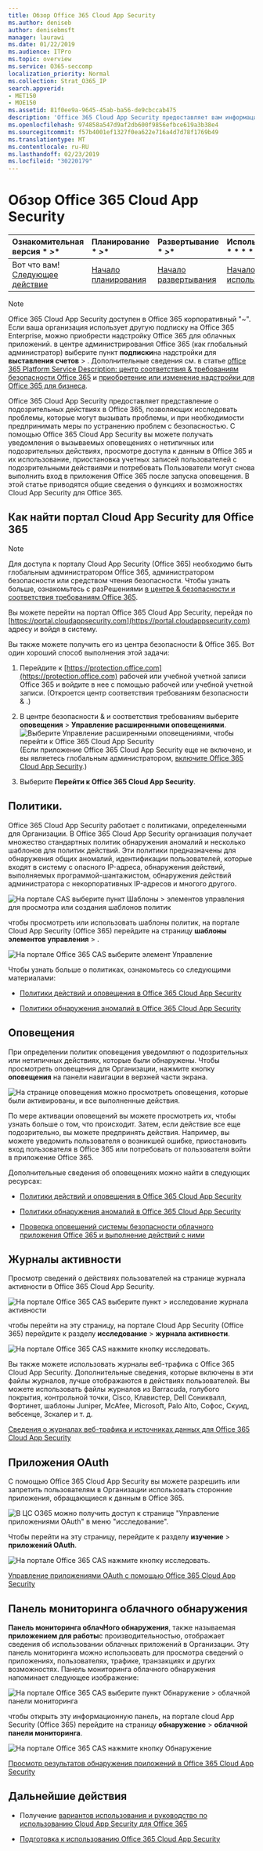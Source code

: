```yaml
---
title: Обзор Office 365 Cloud App Security
ms.author: deniseb
author: denisebmsft
manager: laurawi
ms.date: 01/22/2019
ms.audience: ITPro
ms.topic: overview
ms.service: O365-seccomp
localization_priority: Normal
ms.collection: Strat_O365_IP
search.appverid:
- MET150
- MOE150
ms.assetid: 81f0ee9a-9645-45ab-ba56-de9cbccab475
description: 'Office 365 Cloud App Security предоставляет вам информацию о подозрительных действиях в Office 365, чтобы можно было исследовать потенциально проблематичные ситуации и при необходимости предпринять меры по устранению проблем с безопасностью. '
ms.openlocfilehash: 974858a547d9af2db600f9856efbce619a3b38e4
ms.sourcegitcommit: f57b4001ef1327f0ea622e716a4d7d78f1769b49
ms.translationtype: MT
ms.contentlocale: ru-RU
ms.lasthandoff: 02/23/2019
ms.locfileid: "30220179"
---
```

# <a name="overview-of-office-365-cloud-app-security"></a>Обзор Office 365 Cloud App Security
  
|Ознакомительная версия * *\>**|Планирование * *\>**|Развертывание * *\>**|Использование * * * *|
|:-----|:-----|:-----|:-----|
|Вот что вам!  <br/> [Следующее действие](get-ready-for-office-365-cas.md) <br/> |[Начало планирования](get-ready-for-office-365-cas.md) <br/> |[Начало развертывания](turn-on-office-365-cas.md) <br/> |[Начало использования](utilization-activities-for-ocas.md) <br/> |
   
> [!NOTE]
> Office 365 Cloud App Security доступен в Office 365 корпоративный "~". Если ваша организация использует другую подписку на Office 365 Enterprise, можно приобрести надстройку Office 365 для облачных приложений. в центре администрирования Office 365 (как глобальный администратор) выберите пункт **подписки**на надстройки для **выставления счетов** \> . Дополнительные сведения см. в статье [office 365 Platform Service Description: центр соответствия &amp; требованиям безопасности Office 365](https://docs.microsoft.com/office365/servicedescriptions/office-365-platform-service-description/office-365-securitycompliance-center) и [приобретение или изменение надстройки для Office 365 для бизнеса](https://docs.microsoft.com/office365/admin/subscriptions-and-billing/buy-or-edit-an-add-on). 
  
Office 365 Cloud App Security предоставляет представление о подозрительных действиях в Office 365, позволяющих исследовать проблемы, которые могут вызывать проблемы, и при необходимости предпринимать меры по устранению проблем с безопасностью. С помощью Office 365 Cloud App Security вы можете получать уведомления о вызываемых оповещениях о нетипичных или подозрительных действиях, просмотре доступа к данным в Office 365 и их использование, приостановка учетных записей пользователей с подозрительными действиями и потребовать Пользователи могут снова выполнить вход в приложения Office 365 после запуска оповещения. В этой статье приводятся общие сведения о функциях и возможностях Cloud App Security для Office 365.
  
    
## <a name="how-to-find-the-office-365-cloud-app-security-portal"></a>Как найти портал Cloud App Security для Office 365

> [!NOTE]
> Для доступа к порталу Cloud App Security (Office 365) необходимо быть глобальным администратором Office 365, администратором безопасности или средством чтения безопасности. Чтобы узнать больше, ознакомьтесь с разРешениями [в центре &amp; безопасности и соответствия требованиям Office 365](permissions-in-the-security-and-compliance-center.md). 
  
Вы можете перейти на портал Office 365 Cloud App Security, перейдя по [https://portal.cloudappsecurity.com](https://portal.cloudappsecurity.com) адресу и войдя в систему. 

Вы также можете получить его из центра безопасности &amp; Office 365. Вот один хороший способ выполнения этой задачи:
  
1. Перейдите к [https://protection.office.com](https://protection.office.com) рабочей или учебной учетной записи Office 365 и войдите в нее с помощью рабочей или учебной учетной записи. (Откроется центр соответствия требованиям безопасности &amp; .)
    
2. В центре безопасности &amp; и соответствия требованиям выберите **оповещения** \> **Управление расширенными оповещениями**. <br/>![Выберите Управление расширенными оповещениями, чтобы перейти к Office 365 Cloud App Security](media/958632d4-03e3-4ade-8e22-d5509db6fca7.png)<br/>(Если приложение Office 365 Cloud App Security еще не включено, и вы являетесь глобальным администратором, [включите Office 365 Cloud App Security](turn-on-office-365-cas.md).)
    
3. Выберите **Перейти к Office 365 Cloud App Security**. 
    
## <a name="policies"></a>Политики.

Office 365 Cloud App Security работает с политиками, определенными для Организации. В Office 365 Cloud App Security организация получает множество стандартных политик обнаружения аномалий и несколько шаблонов для политик действий. Эти политики предназначены для обнаружения общих аномалий, идентификации пользователей, которые входят в систему с опасного IP-адреса, обнаружения действий, выполняемых программой-шантажистом, обнаружения действий администратора с некорпоративных IP-адресов и многого другого.
  
![На портале CAS выберите пункт Шаблоны \> элементов управления для просмотра или создания шаблонов политик](media/88f615b4-aa8a-480c-b239-323dfcd628e1.png)
  
чтобы просмотреть или использовать шаблоны политик, на портале Cloud App Security (Office 365) перейдите на страницу **шаблоны** **элементов управления** \> . 
  
![На портале Office 365 CAS выберите элемент Управление](media/287c2ea9-5172-4697-8e0e-b9ab654105bc.png)
  
Чтобы узнать больше о политиках, ознакомьтесь со следующими материалами:
  
- [Политики действий и оповещения в Office 365 Cloud App Security](activity-policies-and-alerts.md)
    
- [Политики обнаружения аномалий в Office 365 Cloud App Security](anomaly-detection-policies-in-ocas.md)
    
## <a name="alerts"></a>Оповещения

При определении политик оповещения уведомляют о подозрительных или нетипичных действиях, которые были обнаружены. Чтобы просмотреть оповещения для Организации, нажмите кнопку **оповещения** на панели навигации в верхней части экрана. 
  
![На странице оповещения можно просмотреть оповещения, которые были активированы, и все выполненные действия.](media/3b53d4c9-4b13-435d-8547-8c0f9ae6b914.png)
  
По мере активации оповещений вы можете просмотреть их, чтобы узнать больше о том, что происходит. Затем, если действие все еще подозрительно, вы можете предпринять действия. Например, вы можете уведомить пользователя о возникшей ошибке, приостановить вход пользователя в Office 365 или потребовать от пользователя войти в приложение Office 365.
  
Дополнительные сведения об оповещениях можно найти в следующих ресурсах:
  
- [Политики действий и оповещения в Office 365 Cloud App Security](activity-policies-and-alerts.md)
    
- [Политики обнаружения аномалий в Office 365 Cloud App Security](anomaly-detection-policies-in-ocas.md)
    
- [Проверка оповещений системы безопасности облачного приложения Office 365 и выполнение действий с ними](review-office-365-cas-alerts.md)
    
## <a name="activity-logs"></a>Журналы активности

Просмотр сведений о действиях пользователей на странице журнала активности в Office 365 Cloud App Security.
  
![На портале Office 365 CAS выберите пункт \> исследование журнала активности](media/ec19e77d-4e11-49fc-ab7c-0e8b0c29c93c.png)
  
чтобы перейти на эту страницу, на портале Cloud App Security (Office 365) перейдите к разделу **исследование** \> **журнала активности**. 
  
![На портале Office 365 CAS нажмите кнопку исследовать.](media/8c7b87c9-71a6-4952-adb2-185e941ffe9a.png)
  
Вы также можете использовать журналы веб-трафика с Office 365 Cloud App Security. Дополнительные сведения, которые включены в эти файлы журналов, лучше отображаются в действиях пользователей. Вы можете использовать файлы журналов из Barracuda, голубого покрытия, контрольной точки, Cisco, Клавистер, Dell Сониквалл, Фортинет, шаблоны Juniper, McAfee, Microsoft, Palo Alto, Софос, Скуид, вебсенце, Зскалер и т. д.
  
[Сведения о журналах веб-трафика и источниках данных для Office 365 Cloud App Security](web-traffic-logs-and-data-sources-for-ocas.md)
  
## <a name="oauth-apps"></a>Приложения OAuth

С помощью Office 365 Cloud App Security вы можете разрешить или запретить пользователям в Организации использовать сторонние приложения, обращающиеся к данным в Office 365.
  
![В ЦС O365 можно получить доступ к странице "Управление приложениями OAuth" в меню "исследование".](media/78272cda-986f-4b3b-bbbe-8c236c74f5d3.png)
  
Чтобы перейти на эту страницу, перейдите к разделу **изучение** \> **приложений OAuth**. 
  
![На портале Office 365 CAS нажмите кнопку исследовать.](media/8c7b87c9-71a6-4952-adb2-185e941ffe9a.png)
  
[Управление приложениями OAuth с помощью Office 365 Cloud App Security](manage-app-permissions-in-ocas.md)
  
## <a name="cloud-discovery-dashboard"></a>Панель мониторинга облачного обнаружения

**Панель мониторинга облачНого обнаружения**, также называемая **приложением для работы**с производительностью, отображает сведения об использовании облачных приложений в Организации. Эту панель мониторинга можно использовать для просмотра сведений о приложениях, пользователях, трафике, транзакциях и других возможностях. Панель мониторинга облачного обнаружения напоминает следующее изображение: 
  
![На портале Office 365 CAS выберите пункт Обнаружение \> облачной панели мониторинга](media/61269290-fd82-4d4b-8045-aea1ebc82287.png)
  
чтобы открыть эту информационную панель, на портале cloud App Security (Office 365) перейдите на страницу **обнаружение** \> **облачной панели мониторинга**. 
  
![На портале Office 365 CAS нажмите кнопку Обнаружение](media/73b5299f-94b5-49dd-a00f-154d188eb2c5.png)
  
[Просмотр результатов обнаружения приложений в Office 365 Cloud App Security](review-app-discovery-findings-in-ocas.md)
  
## <a name="next-steps"></a>Дальнейшие действия

- Получение [вариантов использования и руководство по использованию Cloud App Security для Office 365](https://aka.ms/O365CASGuide)
    
- [Подготовка к использованию Office 365 Cloud App Security](get-ready-for-office-365-cas.md)
    

